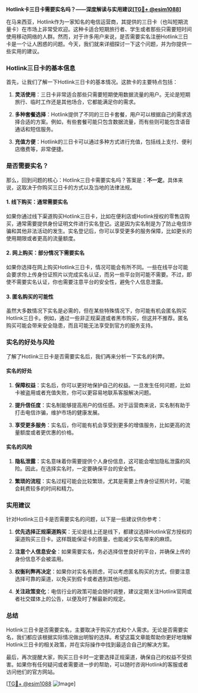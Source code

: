 **Hotlink卡三日卡需要实名吗？——深度解读与实用建议[[TG💪+ @esim1088](https://t.me/s/esim1088)]**

在马来西亚，Hotlink作为一家知名的电信运营商，其提供的三日卡（也叫短期流量卡）在市场上非常受欢迎。这种卡适合短期旅行者、学生或者那些只需要短时间使用移动网络的人群。然而，对于许多用户来说，是否需要实名注册Hotlink三日卡是一个让人困惑的问题。今天，我们就来详细探讨一下这个问题，并为你提供一些实用的建议。

### Hotlink三日卡的基本信息

首先，让我们了解一下Hotlink三日卡的基本情况。这款卡的主要特点包括：

1. **灵活使用**：三日卡非常适合那些只需要短期使用数据流量的用户。无论是短期旅行、临时工作还是其他场合，它都能满足你的需求。
   
2. **多种套餐选择**：Hotlink提供了不同的三日卡套餐，用户可以根据自己的需求选择合适的方案。例如，有些套餐可能只包含数据流量，而有些则可能包含语音通话和短信服务。

3. **充值方便**：Hotlink的三日卡可以通过多种方式进行充值，包括线上支付、便利店缴费等，非常便捷。

### 是否需要实名？

那么，回到问题的核心：Hotlink三日卡需要实名吗？答案是：**不一定**。具体来说，这取决于你购买三日卡的方式以及当地的法律法规。

#### 1. 线下购买：通常需要实名

如果你通过线下渠道购买Hotlink三日卡，比如在便利店或Hotlink授权的零售店购买，通常需要提供身份证明文件进行实名登记。这是因为实名制是为了防止电信诈骗和其他非法活动的发生。实名登记后，你可以享受更多的服务保障，比如更长的使用期限或者更高的流量额度。

#### 2. 网上购买：部分情况下需要实名

如果你选择在网上购买Hotlink三日卡，情况可能会有所不同。一些在线平台可能会要求你上传身份证照片以完成实名认证，而另一些平台则可能不需要。不过，即使不需要实名认证，你也需要注意平台的安全性，避免个人信息泄露。

#### 3. 匿名购买的可能性

虽然大多数情况下实名是必需的，但在某些特殊情况下，你可能有机会匿名购买Hotlink三日卡。例如，通过一些非正规渠道或者黑市购买，但这并不推荐。匿名购买可能会带来安全隐患，而且可能无法享受到官方的服务支持。

### 实名的好处与风险

了解了Hotlink三日卡是否需要实名后，我们再来分析一下实名的利弊。

#### 实名的好处

1. **保障权益**：实名后，你可以更好地保护自己的权益。一旦发生任何问题，比如卡被盗用或者充值失败，你可以更容易地联系客服解决问题。
   
2. **提升信任度**：实名制能够提高用户的信任感。对于运营商来说，实名制有助于打击电信诈骗，维护市场的健康发展。

3. **享受更多服务**：实名后，你可能有机会享受到更多的增值服务，比如更高的流量额度或者更优惠的价格。

#### 实名的风险

1. **隐私泄露**：实名意味着你需要提供个人身份信息，这可能会增加隐私泄露的风险。因此，在选择实名时，一定要确保平台的安全性。

2. **繁琐的流程**：实名过程可能会比较繁琐，尤其是需要上传身份证照片时，可能会耗费较多的时间和精力。

### 实用建议

针对Hotlink三日卡是否需要实名的问题，以下是一些建议供你参考：

1. **优先选择正规渠道购买**：无论是线上还是线下，都建议选择Hotlink官方授权的渠道购买三日卡。这样既能保证卡的质量，也能减少实名带来的麻烦。

2. **注意个人信息安全**：如果需要实名，务必选择信誉良好的平台，并确保上传的身份信息不会被滥用。

3. **权衡利弊再决定**：如果你对实名有顾虑，可以考虑匿名购买的方式，但要注意选择可靠的渠道，以免买到假卡或者遇到其他问题。

4. **关注政策变化**：电信行业的政策可能会随时调整，建议定期关注Hotlink官网或者社交媒体上的公告，以便及时了解最新的规定。

### 总结

Hotlink三日卡是否需要实名，主要取决于购买方式和个人需求。无论是否需要实名，我们都应该根据实际情况做出明智的选择。希望这篇文章能帮助你更好地理解Hotlink三日卡的相关政策，并在实际操作中找到最适合自己的解决方案。

最后，再次提醒大家，购买三日卡时一定要选择正规渠道，确保自己的权益不受损害。如果你有任何疑问或者需要进一步的帮助，可以随时咨询Hotlink的客服或者访问他们的官方网站。

[[TG💪+ @esim1088](https://t.me/s/esim1088) ![Image](https://i.postimg.cc/4NQfJmqS/Snipaste-2025-05-13-00-14-12.png)]